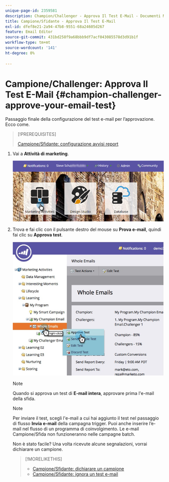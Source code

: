 ```yaml
---
unique-page-id: 2359581
description: Champion/Challenger - Approva Il Test E-Mail - Documenti Marketo - Documentazione Del Prodotto
title: Campione/Sfidante - Approva Il Test E-Mail
exl-id: dfef8e21-2a94-47b8-9551-68a24605d267
feature: Email Editor
source-git-commit: 431bd258f9a68bbb9df7acf043085578d3d91b1f
workflow-type: tm+mt
source-wordcount: '141'
ht-degree: 0%

---
```


# Campione/Challenger: Approva Il Test E-Mail {#champion-challenger-approve-your-email-test}

Passaggio finale della configurazione del test e-mail per l’approvazione. Ecco come.

>[!PREREQUISITES]
>
>[Campione/Sfidante: configurazione avvisi report](/help/marketo/product-docs/email-marketing/general/functions-in-the-editor/email-tests-champion-challenger/champion-challenger-configure-report-alerts.md)

1. Vai a **Attività di marketing**.

   ![](assets/login-marketing-activities-1.png)

1. Trova e fai clic con il pulsante destro del mouse su **Prova e-mail**, quindi fai clic su **Approva test**.

   ![](assets/champion3.jpg)

   >[!NOTE]
   >
   >Quando si approva un test di **E-mail intera**, approvare prima l&#39;e-mail della sfida.

   >[!NOTE]
   >
   >Per inviare il test, scegli l&#39;e-mail a cui hai aggiunto il test nel passaggio di flusso **Invia e-mail** della campagna trigger. Puoi anche inserire l’e-mail nel flusso di un programma di coinvolgimento. Le e-mail Campione/Sfida non funzioneranno nelle campagne batch.

   Non è stato facile? Una volta ricevute alcune segnalazioni, vorrai dichiarare un campione.

   >[!MORELIKETHIS]
   >
   >* [Campione/Sfidante: dichiarare un campione](/help/marketo/product-docs/email-marketing/general/functions-in-the-editor/email-tests-champion-challenger/champion-challenger-declare-a-champion.md)
   >* [Campione/Sfidante: ignora un test e-mail](/help/marketo/product-docs/email-marketing/general/functions-in-the-editor/email-tests-champion-challenger/champion-challenger-discard-an-email-test.md)
